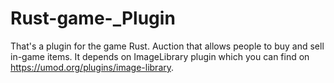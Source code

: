 # Rust-game-_Plugin
That's a plugin for the game Rust. Auction that allows people to buy and sell in-game items.
It depends on ImageLibrary plugin which you can find on https://umod.org/plugins/image-library.
